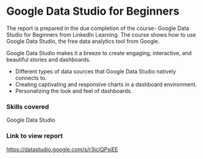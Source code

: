 # Google Data Studio for Beginners
The report is prepared in the due completion of the course- Google Data Studio for Beginners from LinkedIn Learning. The course shows how to use Google Data Studio, the free data analytics tool from Google. 

Google Data Studio makes it a breeze to create engaging, interactive, and beautiful stories and dashboards. 
- Different types of data sources that Google Data Studio natively connects to. 
- Creating captivating and responsive charts in a dashboard environment.
- Personalizing the look and feel of dashboards. 


### Skills covered
Google Data Studio



### Link to view report
https://datastudio.google.com/s/r3iciQPxjEE
